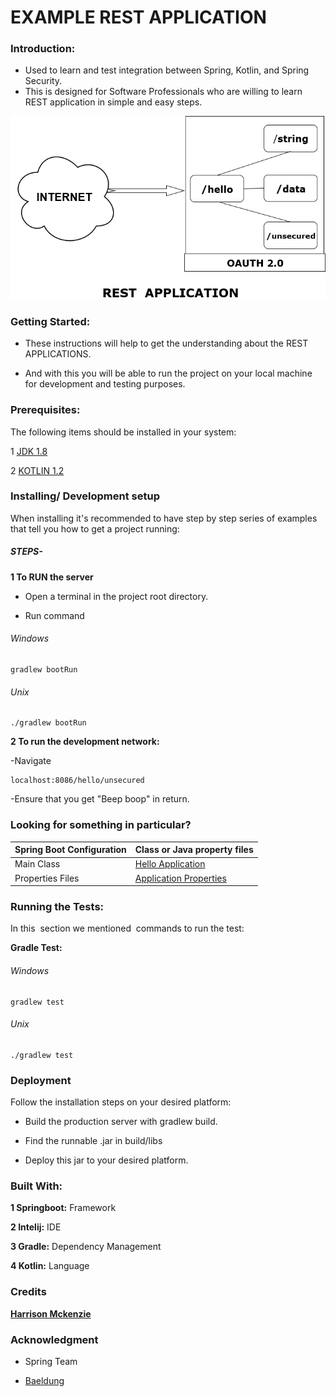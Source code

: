 # EXAMPLE REST APPLICATION



### Introduction:
- Used to learn and test integration between Spring, Kotlin, and Spring Security.
- This is designed for Software Professionals who are willing to learn REST application in simple and easy steps.

![Diagram](ExampleRESTAPP.png)



### Getting Started:
- These instructions will help to get the understanding about the REST APPLICATIONS.

- And with this you will be able to run the project on your local machine for development and testing purposes.



### Prerequisites:

The following items should be installed in your system:

1 [JDK 1.8](https://docs.oracle.com/javase/8/docs/technotes/guides/install/install_overview.html )

2 [KOTLIN 1.2](https://kotlinlang.org/docs/tutorials/command-line.html )



### Installing/ Development setup

When installing it's recommended to have step by step series of examples that tell you how to get a project running:


##### STEPS-


**1 To RUN the server**

- Open a terminal in the project root directory.

- Run command
###### Windows
```
gradlew bootRun
```
###### Unix
```
./gradlew bootRun
```

 
**2 To run the development network:** 

-Navigate
```
localhost:8086/hello/unsecured
```

-Ensure that you get "Beep boop" in return.

### Looking for something in particular?

| Spring Boot Configuration |Class or Java property files|
| --------------------------|----------------------------|
|   Main Class              |[Hello Application](/src/main/kotlin/bcs/testing/test/HelloApplication.kt)|
|   Properties Files        |[Application Properties](/src/main/resources/application.properties (edited))|                  


### Running the Tests:
In this  section we mentioned  commands to run the test:

**Gradle Test:**
###### Windows
```
gradlew test
```
###### Unix
```
./gradlew test
```
### Deployment

Follow the installation steps on your desired platform:

- Build the production server with gradlew build.

- Find the runnable .jar in build/libs

- Deploy this jar to your desired platform.

### Built With:

**1 Springboot:** Framework

**2 Intelij:** IDE

**3 Gradle:** Dependency Management

**4 Kotlin:** Language



### Credits

[**Harrison Mckenzie**](mailto:harrison.mckenzie@bcstechnology.com.au)




### Acknowledgment

- Spring Team

- [Baeldung](http://www.baeldung.com/) 
 

























